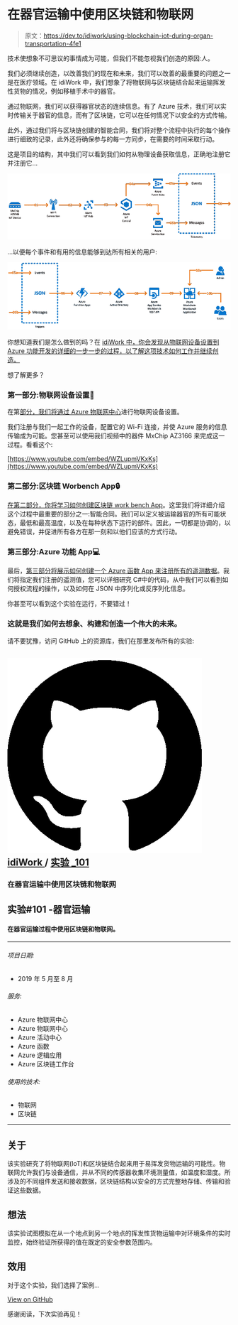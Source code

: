 # 在器官运输中使用区块链和物联网

> 原文：<https://dev.to/idiwork/using-blockchain-iot-during-organ-transportation-4fe1>

技术使想象不可思议的事情成为可能，但我们不能忽视我们创造的原因:人。

我们必须继续创造，以改善我们的现在和未来，我们可以改善的最重要的问题之一是在医疗领域。在 idiWork 中，我们想象了将物联网与区块链结合起来运输挥发性货物的情况，例如移植手术中的器官。

通过物联网，我们可以获得器官状态的连续信息。有了 Azure 技术，我们可以实时传输关于器官的信息，而有了区块链，它可以在任何情况下以安全的方式传输。

此外，通过我们将与区块链创建的智能合同，我们将对整个流程中执行的每个操作进行细致的记录，此外还将确保参与的每一方同步，在需要的时间采取行动。

这是项目的结构，其中我们可以看到我们如何从物理设备获取信息，正确地注册它并注册它...

[![](img/4c0ec20649b9a8b7be99980ad68eff67.png)](https://res.cloudinary.com/practicaldev/image/fetch/s--p_4idsnY--/c_limit%2Cf_auto%2Cfl_progressive%2Cq_auto%2Cw_880/https://www.idiwork.com/wp-content/uploads/PoC_IoT_Blockchain_Architecture_Diagram_A.png)

...以便每个事件和有用的信息能够到达所有相关的用户:

[![](img/e599d20106ad0b09bd23a8ef3734937c.png)](https://res.cloudinary.com/practicaldev/image/fetch/s--mS5hbai8--/c_limit%2Cf_auto%2Cfl_progressive%2Cq_auto%2Cw_880/https://www.idiwork.com/wp-content/uploads/PoC_IoT_Blockchain_Architecture_Diagram_B.png)

你想知道我们是怎么做到的吗？在 [idiWork 中，你会发现从物联网设备设置到 Azure 功能开发的详细的一步一步的过程，以了解这项技术如何工作并继续创造。](https://www.idiwork.com/projects/experiment-101/)

想了解更多？

### 第一部分:物联网设备设置🔌

在第[部分，我们将通过 Azure 物联网中心](https://www.idiwork.com/step-by-step-how-to-set-up-an-iot-device-in-azure-iot-hub/)进行物联网设备设置。

我们注册与我们一起工作的设备，配置它的 Wi-Fi 连接，并使 Azure 服务的信息传输成为可能。您甚至可以使用我们视频中的器件 MxChip AZ3166 来完成这一过程。看看这个:

[https://www.youtube.com/embed/WZLupmVKxKs](https://www.youtube.com/embed/WZLupmVKxKs)

### 第二部分:区块链 Worbench App🔒

[在第二部分，你将学习如何创建区块链 work bench App](https://www.idiwork.com/how-to-create-a-blockchain-workbench-app/)。这里我们将详细介绍这个过程中最重要的部分之一:智能合同。我们可以定义被运输器官的所有可能状态，最低和最高温度，以及在每种状态下运行的部件。因此，一切都是协调的，以避免错误，并促进所有各方在那一刻和以他们应该的方式行动。

### 第三部分:Azure 功能 App💻

最后，[第三部分将展示如何创建一个 Azure 函数 App 来注册所有的遥测数据](https://www.idiwork.com/experiment-101-how-to-create-and-azure-function-app-to-record-telemtry-readings/)。我们将指定我们注册的遥测值，您可以详细研究 C#中的代码，从中我们可以看到如何授权流程的操作，以及如何在 JSON 中序列化或反序列化信息。

你甚至可以看到这个实验在运行，不要错过！

### 这就是我们如何去想象、构建和创造一个伟大的未来。

请不要犹豫，访问 GitHub 上的资源库，我们在那里发布所有的实验:

## ![GitHub logo](img/292a238c61c5611a7f4d07a21d9e8e0a.png) [ idiWork ](https://github.com/idiWork) / [实验 _101](https://github.com/idiWork/Experiment_101)

### 在器官运输中使用区块链和物联网

<article class="markdown-body entry-content container-lg" itemprop="text">

# 实验#101 -器官运输

#### 在器官运输过程中使用区块链和物联网。

* * *

###### 项目日期:

*   2019 年 5 月至 8 月

###### 服务:

*   Azure 物联网中心
*   Azure 物联网中心
*   Azure 活动中心
*   Azure 函数
*   Azure 逻辑应用
*   Azure 区块链工作台

###### 使用的技术:

*   物联网
*   区块链

* * *

## 关于

该实验研究了将物联网(IoT)和区块链结合起来用于易挥发货物运输的可能性。物联网允许我们与设备通信，并从不同的传感器收集环境测量值，如温度和湿度。所涉及的不同组件发送和接收数据，区块链结构以安全的方式完整地存储、传输和验证这些数据。

## 想法

该实验试图模拟在从一个地点到另一个地点的挥发性货物运输中对环境条件的实时监控，始终验证所获得的值在既定的安全参数范围内。

## 效用

对于这个实验，我们选择了案例…

</article>

[View on GitHub](https://github.com/idiWork/Experiment_101)

感谢阅读，下次实验再见！